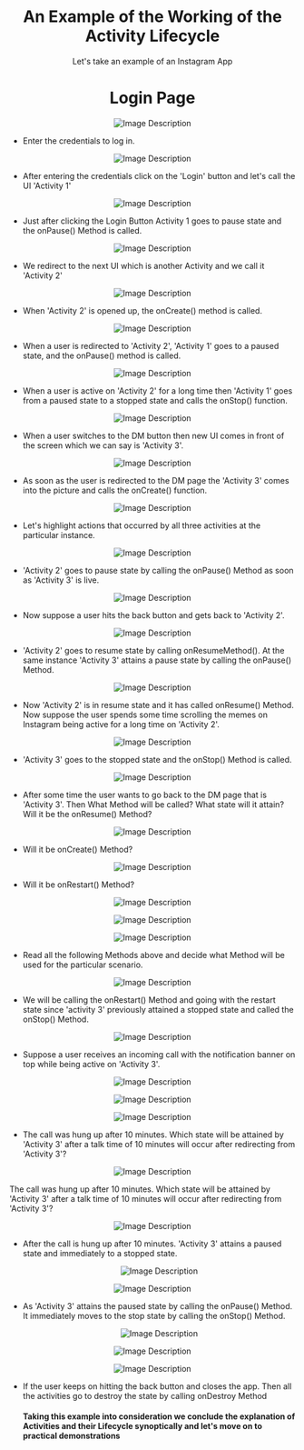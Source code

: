 ## <h1 align="center"> An Example of the Working of the Activity Lifecycle </h1>

   <p align="center">
   Let's take an example of an Instagram App
   </p>
  
   <h1 align = "center"> Login Page </h1>

<p align="center">
    <img src="https://github.com/Amit-Ashok-Swain/Android-Kick-Off/blob/main/images/An-Example-of-the-Activity-Life-Cycle/01.png" alt="Image Description" />
</p>

 - Enter the credentials to log in.

<p align="center">
    <img src="https://github.com/Amit-Ashok-Swain/Android-Kick-Off/blob/main/images/An-Example-of-the-Activity-Life-Cycle/02.png" alt="Image Description" />
</p>

 - After entering the credentials click on the 'Login' button and let's call the UI 'Activity 1'

<p align="center">
    <img src="https://github.com/Amit-Ashok-Swain/Android-Kick-Off/blob/main/images/An-Example-of-the-Activity-Life-Cycle/03.png" alt="Image Description" />
</p>

 - Just after clicking the Login Button Activity 1 goes to pause state and the onPause() Method is called.

<p align="center">
    <img src="https://github.com/Amit-Ashok-Swain/Android-Kick-Off/blob/main/images/An-Example-of-the-Activity-Life-Cycle/04.png" alt="Image Description" />
</p>

 - We redirect to the next UI which is another Activity and we call it 'Activity 2'

<p align="center">
    <img src="https://github.com/Amit-Ashok-Swain/Android-Kick-Off/blob/main/images/An-Example-of-the-Activity-Life-Cycle/05.png" alt="Image Description" />
</p>

 - When 'Activity 2' is opened up, the onCreate() method is called.

<p align="center">
    <img src="https://github.com/Amit-Ashok-Swain/Android-Kick-Off/blob/main/images/An-Example-of-the-Activity-Life-Cycle/06.png" alt="Image Description" />
</p>

 - When a user is redirected to 'Activity 2', 'Activity 1' goes to a paused state, and the onPause() method is called.

<p align="center">
    <img src="https://github.com/Amit-Ashok-Swain/Android-Kick-Off/blob/main/images/An-Example-of-the-Activity-Life-Cycle/07.png" alt="Image Description" />
</p>

 - When a user is active on 'Activity 2' for a long time then 'Activity 1' goes from a paused state to a stopped state and calls the onStop() function.

<p align="center">
    <img src="https://github.com/Amit-Ashok-Swain/Android-Kick-Off/blob/main/images/An-Example-of-the-Activity-Life-Cycle/08.png" alt="Image Description" />
</p>

 - When a user switches to the DM button then new UI comes in front of the screen which we can say is 'Activity 3'.

<p align="center">
    <img src="https://github.com/Amit-Ashok-Swain/Android-Kick-Off/blob/main/images/An-Example-of-the-Activity-Life-Cycle/09.png" alt="Image Description" />
</p>

- As soon as the user is redirected to the DM page the 'Activity 3' comes into the picture and calls the onCreate() function.

<p align="center">
    <img src="https://github.com/Amit-Ashok-Swain/Android-Kick-Off/blob/main/images/An-Example-of-the-Activity-Life-Cycle/10.png" alt="Image Description" />
</p>

 - Let's highlight actions that occurred by all three activities at the particular instance.

<p align="center">
    <img src="https://github.com/Amit-Ashok-Swain/Android-Kick-Off/blob/main/images/An-Example-of-the-Activity-Life-Cycle/11.png" alt="Image Description" />
</p>

 - 'Activity 2' goes to pause state by calling the onPause() Method as soon as 'Activity 3' is live.

<p align="center">
    <img src="https://github.com/Amit-Ashok-Swain/Android-Kick-Off/blob/main/images/An-Example-of-the-Activity-Life-Cycle/12.png" alt="Image Description" />
</p>

 - Now suppose a user hits the back button and gets back to 'Activity 2'.

<p align="center">
    <img src="https://github.com/Amit-Ashok-Swain/Android-Kick-Off/blob/main/images/An-Example-of-the-Activity-Life-Cycle/13.png" alt="Image Description" />
</p>

 - 'Activity 2' goes to resume state by calling onResumeMethod(). At the same instance 'Activity 3' attains a pause state by calling the onPause() Method.

<p align="center">
    <img src="https://github.com/Amit-Ashok-Swain/Android-Kick-Off/blob/main/images/An-Example-of-the-Activity-Life-Cycle/14.png" alt="Image Description" />
</p>

 - Now 'Activity 2' is in resume state and it has called onResume() Method. Now suppose the user spends some time scrolling the memes on Instagram being active for a long time on 'Activity 2'.

<p align="center">
    <img src="https://github.com/Amit-Ashok-Swain/Android-Kick-Off/blob/main/images/An-Example-of-the-Activity-Life-Cycle/15.png" alt="Image Description" />
</p>

 - 'Activity 3' goes to the stopped state and the onStop() Method is called.

<p align="center">
    <img src="https://github.com/Amit-Ashok-Swain/Android-Kick-Off/blob/main/images/An-Example-of-the-Activity-Life-Cycle/16.png" alt="Image Description" />
</p>

 - After some time the user wants to go back to the DM page that is 'Activity 3'. Then What Method will be called? What state will it attain? Will it be the onResume() Method?

<p align="center">
    <img src="https://github.com/Amit-Ashok-Swain/Android-Kick-Off/blob/main/images/An-Example-of-the-Activity-Life-Cycle/17.png" alt="Image Description" />
</p>

 - Will it be onCreate() Method?

<p align="center">
    <img src="https://github.com/Amit-Ashok-Swain/Android-Kick-Off/blob/main/images/An-Example-of-the-Activity-Life-Cycle/18.png" alt="Image Description" />
</p>

 - Will it be onRestart() Method?

<p align="center">
    <img src="https://github.com/Amit-Ashok-Swain/Android-Kick-Off/blob/main/images/An-Example-of-the-Activity-Life-Cycle/19.png" alt="Image Description" />
</p>


<p align="center">
    <img src="https://github.com/Amit-Ashok-Swain/Android-Kick-Off/blob/main/images/An-Example-of-the-Activity-Life-Cycle/20.png" alt="Image Description" />
</p>

<p align="center">
    <img src="https://github.com/Amit-Ashok-Swain/Android-Kick-Off/blob/main/images/An-Example-of-the-Activity-Life-Cycle/21.png" alt="Image Description" />
</p>

 - Read all the following Methods above and decide what Method will be used for the particular scenario.

<p align="center">
    <img src="https://github.com/Amit-Ashok-Swain/Android-Kick-Off/blob/main/images/An-Example-of-the-Activity-Life-Cycle/22.png" alt="Image Description" />
</p>

 - We will be calling the onRestart() Method and going with the restart state since 'activity 3' previously attained a stopped state and called the onStop() Method.
   
<p align="center">
    <img src="https://github.com/Amit-Ashok-Swain/Android-Kick-Off/blob/main/images/An-Example-of-the-Activity-Life-Cycle/23.png" alt="Image Description" />
</p>

 - Suppose a user receives an incoming call with the notification banner on top while being active on 'Activity 3'.
   
<p align="center">
    <img src="https://github.com/Amit-Ashok-Swain/Android-Kick-Off/blob/main/images/An-Example-of-the-Activity-Life-Cycle/24.png" alt="Image Description" />
</p>

<p align="center">
    <img src="https://github.com/Amit-Ashok-Swain/Android-Kick-Off/blob/main/images/An-Example-of-the-Activity-Life-Cycle/25.png" alt="Image Description" />
</p>

<p align="center">
    <img src="https://github.com/Amit-Ashok-Swain/Android-Kick-Off/blob/main/images/An-Example-of-the-Activity-Life-Cycle/26.png" alt="Image Description" />
</p>

 - The call was hung up after 10 minutes.  Which state will be attained by 'Activity 3' after a talk time of 10 minutes will occur after redirecting from 'Activity 3'?

<p align="center">
    <img src="https://github.com/Amit-Ashok-Swain/Android-Kick-Off/blob/main/images/An-Example-of-the-Activity-Life-Cycle/27.png" alt="Image Description" />
</p>

The call was hung up after 10 minutes.  Which state will be attained by 'Activity 3' after a talk time of 10 minutes will occur after redirecting from 'Activity 3'?

<p align="center">
    <img src="https://github.com/Amit-Ashok-Swain/Android-Kick-Off/blob/main/images/An-Example-of-the-Activity-Life-Cycle/28.png" alt="Image Description" />
</p>

 - After the call is hung up after 10 minutes. 'Activity 3' attains a paused state and immediately to a stopped state.

   <p align="center">
    <img src="https://github.com/Amit-Ashok-Swain/Android-Kick-Off/blob/main/images/An-Example-of-the-Activity-Life-Cycle/29.png" alt="Image Description" />
</p>

<p align="center">
    <img src="https://github.com/Amit-Ashok-Swain/Android-Kick-Off/blob/main/images/An-Example-of-the-Activity-Life-Cycle/30.png" alt="Image Description" />
</p>

- As 'Activity 3' attains the paused state by calling the onPause() Method. It immediately moves to the stop state by calling the onStop() Method.

   <p align="center">
    <img src="https://github.com/Amit-Ashok-Swain/Android-Kick-Off/blob/main/images/An-Example-of-the-Activity-Life-Cycle/31.png" alt="Image Description" />
</p>

<p align="center">
    <img src="https://github.com/Amit-Ashok-Swain/Android-Kick-Off/blob/main/images/An-Example-of-the-Activity-Life-Cycle/32.png" alt="Image Description" />
</p>

<p align="center">
    <img src="https://github.com/Amit-Ashok-Swain/Android-Kick-Off/blob/main/images/An-Example-of-the-Activity-Life-Cycle/33.png" alt="Image Description" />
</p>

- If the user keeps on hitting the back button and closes the app. Then all the activities go to destroy the state by calling onDestroy Method

  #### Taking this example into consideration we conclude the explanation of Activities and their Lifecycle synoptically and let's move on to practical demonstrations
  








